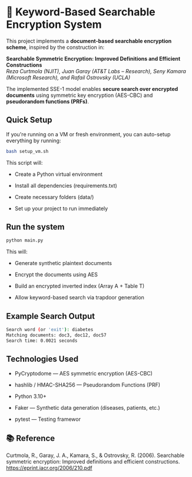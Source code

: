 # 🔐 Keyword-Based Searchable Encryption System

This project implements a **document-based searchable encryption scheme**, inspired by the construction in:

**Searchable Symmetric Encryption: Improved Definitions and Efficient Constructions**  
*Reza Curtmola (NJIT), Juan Garay (AT&T Labs – Research), Seny Kamara (Microsoft Research), and Rafail Ostrovsky (UCLA)*

The implemented SSE-1 model enables **secure search over encrypted documents** using symmetric key encryption (AES-CBC) and **pseudorandom functions (PRFs)**.

## Quick Setup

If you're running on a VM or fresh environment, you can auto-setup everything by running:

```bash
bash setup_vm.sh
```
This script will:

- Create a Python virtual environment

- Install all dependencies (requirements.txt)

- Create necessary folders (data/)

- Set up your project to run immediately

## Run the system

```bash
python main.py
```

This will:

- Generate synthetic plaintext documents

- Encrypt the documents using AES

- Build an encrypted inverted index (Array A + Table T)

- Allow keyword-based search via trapdoor generation

## Example Search Output

```bash
Search word (or 'exit'): diabetes
Matching documents: doc3, doc12, doc57
Search time: 0.0021 seconds
```
## Technologies Used

- PyCryptodome — AES symmetric encryption (AES-CBC)

- hashlib / HMAC-SHA256 — Pseudorandom Functions (PRF)

- Python 3.10+

- Faker — Synthetic data generation (diseases, patients, etc.)

- pytest — Testing framewor


## 📚 Reference

Curtmola, R., Garay, J. A., Kamara, S., & Ostrovsky, R. (2006).
Searchable symmetric encryption: Improved definitions and efficient constructions.
https://eprint.iacr.org/2006/210.pdf
